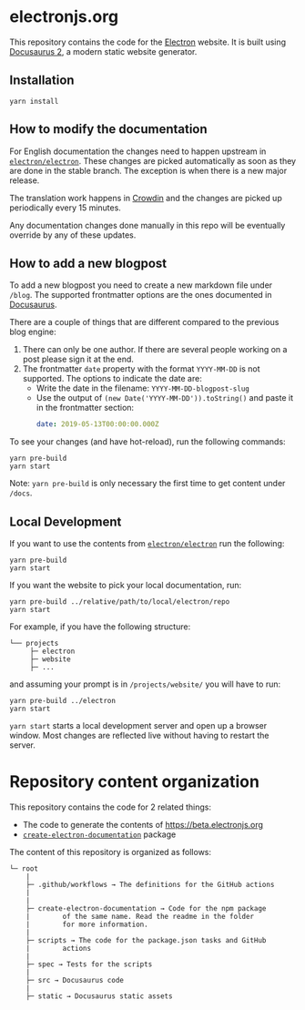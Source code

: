 # electronjs.org

This repository contains the code for the [Electron](https://www.electronjs.org/) website. It is built using
[Docusaurus 2](https://v2.docusaurus.io/), a modern static website generator.

## Installation

```console
yarn install
```

## How to modify the documentation

For English documentation the changes need to happen upstream in [`electron/electron`][]. These
changes are picked automatically as soon as they are done in the stable branch. The exception
is when there is a new major release.

The translation work happens in [Crowdin] and the changes are picked up periodically every
15 minutes.

Any documentation changes done manually in this repo will be eventually override by any of these
updates.

## How to add a new blogpost

To add a new blogpost you need to create a new markdown file under `/blog`. The supported
frontmatter options are the ones documented in [Docusaurus](https://docusaurus.io/docs/blog#adding-posts).

There are a couple of things that are different compared to the previous blog engine:

1. There can only be one author. If there are several people working on a post please sign it at the end.
1. The frontmatter `date` property with the format `YYYY-MM-DD` is not supported. The options to indicate the date are:
   * Write the date in the filename: `YYYY-MM-DD-blogpost-slug`
   * Use the output of `(new Date('YYYY-MM-DD')).toString()` and paste it in the frontmatter section:
     ```yml
     date: 2019-05-13T00:00:00.000Z
     ```

To see your changes (and have hot-reload), run the following commands:

```console
yarn pre-build
yarn start
```

Note: `yarn pre-build` is only necessary the first time to get content under `/docs`.

## Local Development

If you want to use the contents from [`electron/electron`][] run the following:

```console
yarn pre-build
yarn start
```

If you want the website to pick your local documentation, run:

```console
yarn pre-build ../relative/path/to/local/electron/repo
yarn start
```

For example, if you have the following structure:

```
└── projects
     ├─ electron
     ├─ website
     ├─ ...
```

and assuming your prompt is in `/projects/website/` you will have to run:

```console
yarn pre-build ../electron
yarn start
```

`yarn start` starts a local development server and open up a browser window. Most changes are reflected live without having to restart the server.

# Repository content organization

This repository contains the code for 2 related things:

- The code to generate the contents of https://beta.electronjs.org
- [`create-electron-documentation`][ced] package

The content of this repository is organized as follows:

```
└─ root
    |
    ├─ .github/workflows → The definitions for the GitHub actions
    |
    |
    ├─ create-electron-documentation → Code for the npm package
    |        of the same name. Read the readme in the folder
    |        for more information.
    |
    ├─ scripts → The code for the package.json tasks and GitHub
    |        actions
    |
    ├─ spec → Tests for the scripts
    |
    ├─ src → Docusaurus code
    |
    ├─ static → Docusaurus static assets
```

[ced]: https://npmjs.com/package/create-electron-documentation
[Crowdin]: https://crowdin.com/project/electron
[`electron/electron`]: https://github.com/electron/electron/tree/main/docs
